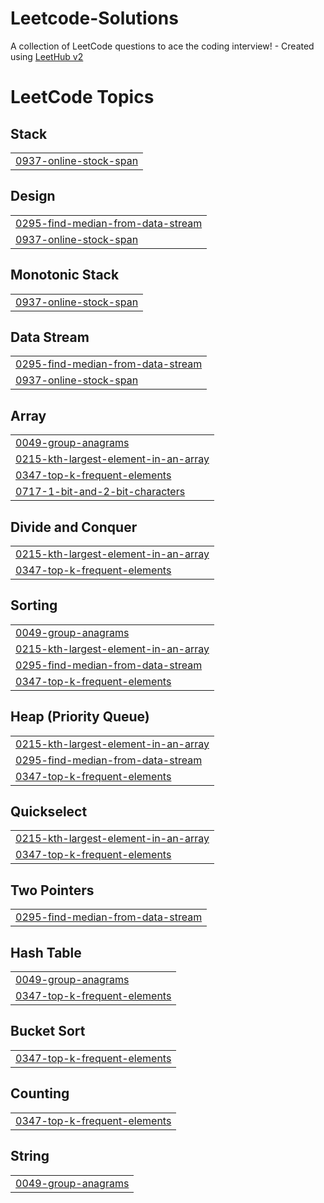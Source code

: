 # Leetcode-Solutions
A collection of LeetCode questions to ace the coding interview! - Created using [LeetHub v2](https://github.com/arunbhardwaj/LeetHub-2.0)

<!---LeetCode Topics Start-->
# LeetCode Topics
## Stack
|  |
| ------- |
| [0937-online-stock-span](https://github.com/Bala-page/Leetcode-Solutions/tree/master/0937-online-stock-span) |
## Design
|  |
| ------- |
| [0295-find-median-from-data-stream](https://github.com/Bala-page/Leetcode-Solutions/tree/master/0295-find-median-from-data-stream) |
| [0937-online-stock-span](https://github.com/Bala-page/Leetcode-Solutions/tree/master/0937-online-stock-span) |
## Monotonic Stack
|  |
| ------- |
| [0937-online-stock-span](https://github.com/Bala-page/Leetcode-Solutions/tree/master/0937-online-stock-span) |
## Data Stream
|  |
| ------- |
| [0295-find-median-from-data-stream](https://github.com/Bala-page/Leetcode-Solutions/tree/master/0295-find-median-from-data-stream) |
| [0937-online-stock-span](https://github.com/Bala-page/Leetcode-Solutions/tree/master/0937-online-stock-span) |
## Array
|  |
| ------- |
| [0049-group-anagrams](https://github.com/Bala-page/Leetcode-Solutions/tree/master/0049-group-anagrams) |
| [0215-kth-largest-element-in-an-array](https://github.com/Bala-page/Leetcode-Solutions/tree/master/0215-kth-largest-element-in-an-array) |
| [0347-top-k-frequent-elements](https://github.com/Bala-page/Leetcode-Solutions/tree/master/0347-top-k-frequent-elements) |
| [0717-1-bit-and-2-bit-characters](https://github.com/Bala-page/Leetcode-Solutions/tree/master/0717-1-bit-and-2-bit-characters) |
## Divide and Conquer
|  |
| ------- |
| [0215-kth-largest-element-in-an-array](https://github.com/Bala-page/Leetcode-Solutions/tree/master/0215-kth-largest-element-in-an-array) |
| [0347-top-k-frequent-elements](https://github.com/Bala-page/Leetcode-Solutions/tree/master/0347-top-k-frequent-elements) |
## Sorting
|  |
| ------- |
| [0049-group-anagrams](https://github.com/Bala-page/Leetcode-Solutions/tree/master/0049-group-anagrams) |
| [0215-kth-largest-element-in-an-array](https://github.com/Bala-page/Leetcode-Solutions/tree/master/0215-kth-largest-element-in-an-array) |
| [0295-find-median-from-data-stream](https://github.com/Bala-page/Leetcode-Solutions/tree/master/0295-find-median-from-data-stream) |
| [0347-top-k-frequent-elements](https://github.com/Bala-page/Leetcode-Solutions/tree/master/0347-top-k-frequent-elements) |
## Heap (Priority Queue)
|  |
| ------- |
| [0215-kth-largest-element-in-an-array](https://github.com/Bala-page/Leetcode-Solutions/tree/master/0215-kth-largest-element-in-an-array) |
| [0295-find-median-from-data-stream](https://github.com/Bala-page/Leetcode-Solutions/tree/master/0295-find-median-from-data-stream) |
| [0347-top-k-frequent-elements](https://github.com/Bala-page/Leetcode-Solutions/tree/master/0347-top-k-frequent-elements) |
## Quickselect
|  |
| ------- |
| [0215-kth-largest-element-in-an-array](https://github.com/Bala-page/Leetcode-Solutions/tree/master/0215-kth-largest-element-in-an-array) |
| [0347-top-k-frequent-elements](https://github.com/Bala-page/Leetcode-Solutions/tree/master/0347-top-k-frequent-elements) |
## Two Pointers
|  |
| ------- |
| [0295-find-median-from-data-stream](https://github.com/Bala-page/Leetcode-Solutions/tree/master/0295-find-median-from-data-stream) |
## Hash Table
|  |
| ------- |
| [0049-group-anagrams](https://github.com/Bala-page/Leetcode-Solutions/tree/master/0049-group-anagrams) |
| [0347-top-k-frequent-elements](https://github.com/Bala-page/Leetcode-Solutions/tree/master/0347-top-k-frequent-elements) |
## Bucket Sort
|  |
| ------- |
| [0347-top-k-frequent-elements](https://github.com/Bala-page/Leetcode-Solutions/tree/master/0347-top-k-frequent-elements) |
## Counting
|  |
| ------- |
| [0347-top-k-frequent-elements](https://github.com/Bala-page/Leetcode-Solutions/tree/master/0347-top-k-frequent-elements) |
## String
|  |
| ------- |
| [0049-group-anagrams](https://github.com/Bala-page/Leetcode-Solutions/tree/master/0049-group-anagrams) |
<!---LeetCode Topics End-->